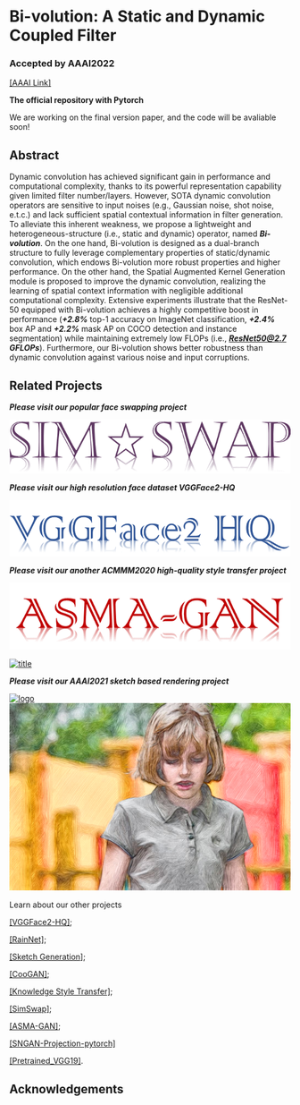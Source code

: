 # Bi-volution: A Static and Dynamic Coupled Filter
### Accepted by AAAI2022

[[AAAI Link]](https://aaai-2022.virtualchair.net/poster_aaai2015)

**The official repository with Pytorch**

We are working on the final version paper, and the code will be avaliable soon!

## Abstract

Dynamic convolution has achieved significant gain in performance and computational complexity, thanks to its powerful representation capability given limited filter number/layers.
However, SOTA dynamic convolution operators are sensitive to input noises (e.g., Gaussian noise, shot noise, e.t.c.) and lack sufficient spatial contextual information in filter generation.
To alleviate this inherent weakness, we propose a lightweight and heterogeneous-structure (i.e., static and dynamic) operator, named ***Bi-volution***.
On the one hand, Bi-volution is designed as a dual-branch structure to fully leverage complementary properties of static/dynamic convolution, which endows Bi-volution more robust properties and higher performance.
On the other hand, the Spatial Augmented Kernel Generation module is proposed to improve the dynamic convolution, realizing the learning of spatial context information with negligible additional computational complexity.
Extensive experiments illustrate that the ResNet-50 equipped with Bi-volution achieves a highly competitive boost in performance (***+2.8%***  top-1 accuracy on ImageNet classification, ***+2.4%*** box AP and ***+2.2%*** mask AP on COCO detection and instance segmentation) while maintaining extremely low FLOPs (i.e., ***ResNet50@2.7 GFLOPs***). Furthermore, our Bi-volution shows better robustness than dynamic convolution against various noise and input corruptions.



## Related Projects

***Please visit our popular face swapping project***

[![logo](./docs/img/simswap.png)](https://github.com/neuralchen/SimSwap)

***Please visit our high resolution face dataset VGGFace2-HQ***

[![logo](./docs/img/VGGFace2-HQ.png)](https://github.com/NNNNAI/VGGFace2-HQ)

***Please visit our another ACMMM2020 high-quality style transfer project***

[![logo](./docs/img/logo.png)](https://github.com/neuralchen/ASMAGAN)

[![title](/docs/img/title.png)](https://github.com/neuralchen/ASMAGAN)

***Please visit our AAAI2021 sketch based rendering project***

[![logo](./docs/img/girl2.gif)](https://github.com/TZYSJTU/Sketch-Generation-with-Drawing-Process-Guided-by-Vector-Flow-and-Grayscale)
[![title](/docs/img/girl2-RGB.png)](https://github.com/TZYSJTU/Sketch-Generation-with-Drawing-Process-Guided-by-Vector-Flow-and-Grayscale)





Learn about our other projects 

[[VGGFace2-HQ]](https://github.com/NNNNAI/VGGFace2-HQ);

[[RainNet]](https://neuralchen.github.io/RainNet);

[[Sketch Generation]](https://github.com/TZYSJTU/Sketch-Generation-with-Drawing-Process-Guided-by-Vector-Flow-and-Grayscale);

[[CooGAN]](https://github.com/neuralchen/CooGAN);

[[Knowledge Style Transfer]](https://github.com/AceSix/Knowledge_Transfer);

[[SimSwap]](https://github.com/neuralchen/SimSwap);

[[ASMA-GAN]](https://github.com/neuralchen/ASMAGAN);

[[SNGAN-Projection-pytorch]](https://github.com/neuralchen/SNGAN_Projection)

[[Pretrained_VGG19]](https://github.com/neuralchen/Pretrained_VGG19).

## Acknowledgements
